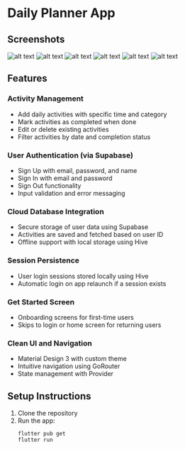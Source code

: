 # Daily Planner App
## Screenshots
![alt text](public/screenshots/get_started_screen.png)
![alt text](public/screenshots/login_screen.png)
![alt text](public/screenshots/signup_screen.png)
![alt text](public/screenshots/home_screen.png)
![alt text](public/screenshots/add_activity_form.png)
![alt text](public/screenshots/edit_activity_form.png)

## Features
### Activity Management
- Add daily activities with specific time and category
- Mark activities as completed when done
- Edit or delete existing activities
- Filter activities by date and completion status

### User Authentication (via Supabase)
- Sign Up with email, password, and name
- Sign In with email and password
- Sign Out functionality
- Input validation and error messaging

### Cloud Database Integration
- Secure storage of user data using Supabase
- Activities are saved and fetched based on user ID
- Offline support with local storage using Hive

### Session Persistence
- User login sessions stored locally using Hive
- Automatic login on app relaunch if a session exists

### Get Started Screen
- Onboarding screens for first-time users
- Skips to login or home screen for returning users

### Clean UI and Navigation
- Material Design 3 with custom theme
- Intuitive navigation using GoRouter
- State management with Provider

## Setup Instructions

1. Clone the repository
2. Run the app:
   ```
   flutter pub get
   flutter run
   ```
